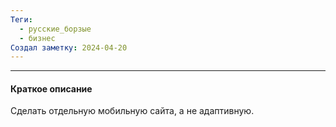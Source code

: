 ```yaml
---
Теги:
  - русские_борзые
  - бизнес
Создал заметку: 2024-04-20
---
```

---
#### Краткое описание

Сделать отдельную мобильную сайта, а не адаптивную.
